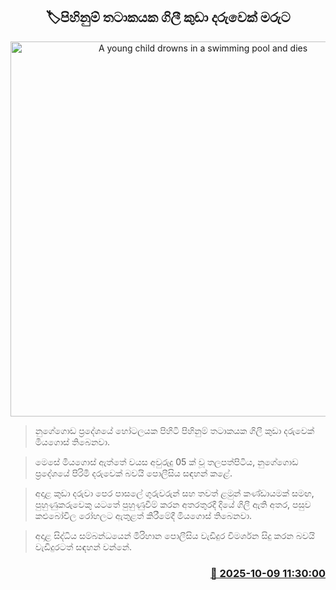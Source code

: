 <p align='center'><b><h2 align='center' title='A young child drowns in a swimming pool and dies'>🏷‍පිහිනුම් තටාකයක ගිලී කුඩා දරුවෙක් මරුට</h2></b></p>
<p align='center'><img src='https://helakuru.sgp1.cdn.digitaloceanspaces.com/esana/images/lib/sea-nn-archived.jpg' width='600' alt='A young child drowns in a swimming pool and dies'></p>

> නුගේගොඩ ප්‍රදේශයේ හෝටලයක පිහිටි පිහිනුම් තටාකයක ගිලී කුඩා දරුවෙක් මියගොස් තිබෙනවා.

> මෙසේ මියගොස් ඇත්තේ වයස අවුරුදු 05 ක් වූ තලපත්පිටිය, නුගේගොඩ ප්‍රදේශයේ පිරිමි දරුවෙක් බවයි පොලීසිය සඳහන් කළේ.

> අදාළ කුඩා දරුවා පෙර පාසලේ ගුරුවරුන් සහ තවත් ළමුන් කණ්ඩායමක් සමඟ, පුහුණුකරුවෙකු යටතේ පුහුණුවීම් කරන අතරතුරදී දියේ ගිලී ඇති අතර, පසුව කළුබෝවිල රෝහලට ඇතුළත් කිරීමේදී මියගොස් තිබෙනවා.

> අදාළ සිද්ධිය සම්බන්ධයෙන් මිරිහාන පොලීසිය වැඩිදුර විමර්ශන සිදු කරන බවයි වැඩිදුරටත් සඳහන් වන්නේ.



<h3 align='right'><a href='https://www.helakuru.lk/esana/p/114332/'>📅 2025-10-09 11:30:00</a></h3>
